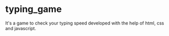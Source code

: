 # typing_game
It's a game to check your typing speed developed with the help of html, css and javascript.
